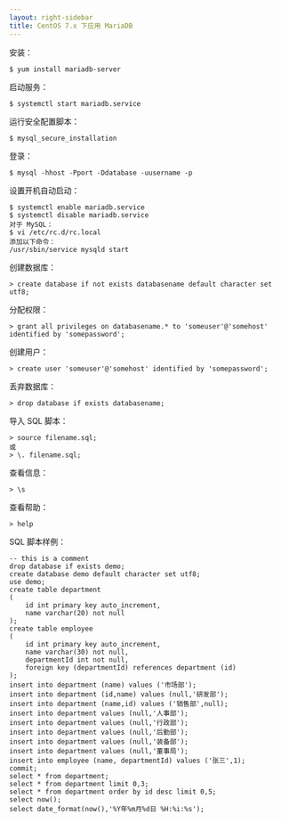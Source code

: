 ```yaml
---
layout: right-sidebar
title: CentOS 7.x 下应用 MariaDB
---
```


安装：

    $ yum install mariadb-server

启动服务：

    $ systemctl start mariadb.service

运行安全配置脚本：

    $ mysql_secure_installation

登录：

    $ mysql -hhost -Pport -Ddatabase -uusername -p

设置开机自动启动：

    $ systemctl enable mariadb.service
    $ systemctl disable mariadb.service
    对于 MySQL：
    $ vi /etc/rc.d/rc.local
    添加以下命令：
    /usr/sbin/service mysqld start

创建数据库：

    > create database if not exists databasename default character set utf8;

分配权限：

    > grant all privileges on databasename.* to 'someuser'@'somehost' identified by 'somepassword';

创建用户：

    > create user 'someuser'@'somehost' identified by 'somepassword';

丢弃数据库：

    > drop database if exists databasename;

导入 SQL 脚本：

    > source filename.sql;
    或
    > \. filename.sql;

查看信息：

    > \s

查看帮助：

    > help

SQL 脚本样例：

    -- this is a comment
    drop database if exists demo;
    create database demo default character set utf8;
    use demo;
    create table department
    (
        id int primary key auto_increment,
        name varchar(20) not null
    );
    create table employee
    (
        id int primary key auto_increment,
        name varchar(30) not null,
        departmentId int not null,
        foreign key (departmentId) references department (id)
    );
    insert into department (name) values ('市场部');
    insert into department (id,name) values (null,'研发部');
    insert into department (name,id) values ('销售部',null);
    insert into department values (null,'人事部');
    insert into department values (null,'行政部');
    insert into department values (null,'后勤部');
    insert into department values (null,'装备部');
    insert into department values (null,'董事局');
    insert into employee (name, departmentId) values ('张三',1);
    commit;
    select * from department;
    select * from department limit 0,3;
    select * from department order by id desc limit 0,5;
    select now();
    select date_format(now(),'%Y年%m月%d日 %H:%i:%s');
